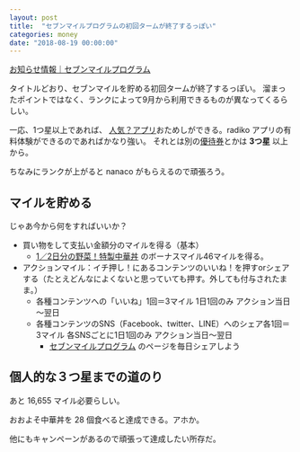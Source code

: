 ```yaml
---
layout: post
title:  "セブンマイルプログラムの初回タームが終了するっぽい"
categories: money
date: "2018-08-19 00:00:00"
---
```


[お知らせ情報｜セブンマイルプログラム](https://www.7mp.omni7.jp/recommend/notice?msgName=NWS_20180502_002)

タイトルどおり、セブンマイルを貯める初回タームが終了するっぽい。
溜まったポイントではなく、ランクによって9月から利用できるものが異なってくるらしい。

一応、1つ星以上であれば、 [人気？アプリ](https://www.7mp.omni7.jp/rewardapp/lineup)おためしができる。radiko アプリの有料体験ができるのであればかなり強い。
それとは別の[優待券](https://www.7mp.omni7.jp/rewardevent/lineup)とかは **3つ星** 以上から。

ちなみにランクが上がると nanaco がもらえるので頑張ろう。

## マイルを貯める

じゃあ今から何をすればいいか？

- 買い物をして支払い金額分のマイルを得る（基本）
  - [1／2日分の野菜！特製中華丼](https://www.7mp.omni7.jp/recommend/product?msgName=RCM_20180502_030) のボーナスマイル46マイルを得る。
- アクションマイル：イチ押し！にあるコンテンツのいいね！を押すorシェアする（たとえどんなによくないと思っていても押す。外しても付与されたまま。）
  - 各種コンテンツへの「いいね」1回＝3マイル	1日1回のみ	アクション当日～翌日
  - 各種コンテンツのSNS（Facebook、twitter、LINE）へのシェア各1回＝3マイル	各SNSごとに1日1回のみ	アクション当日～翌日
    - [セブンマイルプログラム](https://www.7mp.omni7.jp/menu/event?msgName=HPI_usernavi_000) のページを毎日シェアしよう

## 個人的な３つ星までの道のり

あと 16,655 マイル必要らしい。

おおよそ中華丼を 28 個食べると達成できる。アホか。

他にもキャンペーンがあるので頑張って達成したい所存だ。
